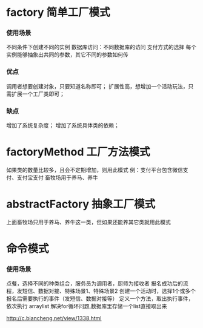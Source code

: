 # factory 简单工厂模式
### 使用场景
不同条件下创建不同的实例
数据库访问：不同数据库的访问
支付方式的选择
每个实例能够抽象出共同的参数，其它不同的参数如何传


### 优点
调用者想要创建对象，只要知道名称即可；
扩展性高，想增加一个活动玩法，只需扩展一个工厂类即可；

### 缺点
增加了系统复杂度；
增加了系统具体类的依赖；

# factoryMethod 工厂方法模式
如果类的数量比较多，且会不定期增加，则用此模式
例：支付平台包含微信支付、支付宝支付
    畜牧场用于养马、养牛

# abstractFactory 抽象工厂模式
上面畜牧场只用于养马、养牛这一类，但如果还能养其它类就用此模式

# 命令模式
### 使用场景
点餐，选择不同的种类组合，服务员为调用者，厨师为接收者
报名成功后的流程，发短信、数据对接、特殊场景1、特殊场景2
创建一个活动时，选择1个或多个报名后需要执行的事件（发短信、数据对接等）
定义一个方法，取出执行事件，依次执行
arraylist 解决for循环问题,数据库里存储一个list直接取出来


http://c.biancheng.net/view/1338.html




